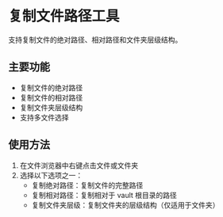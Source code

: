 # 复制文件路径工具

支持复制文件的绝对路径、相对路径和文件夹层级结构。

## 主要功能

- 复制文件的绝对路径
- 复制文件的相对路径
- 复制文件夹层级结构
- 支持多文件选择

## 使用方法

1. 在文件浏览器中右键点击文件或文件夹
2. 选择以下选项之一：
   - 复制绝对路径：复制文件的完整路径
   - 复制相对路径：复制相对于 vault 根目录的路径
   - 复制文件夹层级：复制文件夹的层级结构（仅适用于文件夹）

